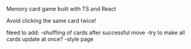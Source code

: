Memory card game built with TS and React

Avoid clicking the same card twice!

Need to add:
-shuffling of cards after successful move
-try to make all cards update at once?
-style page